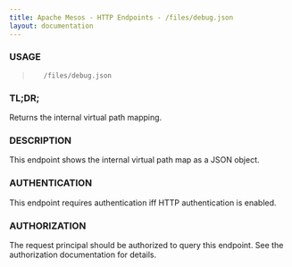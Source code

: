 ```yaml
---
title: Apache Mesos - HTTP Endpoints - /files/debug.json
layout: documentation
---
```

<!--- This is an automatically generated file. DO NOT EDIT! --->

### USAGE ###
>        /files/debug.json

### TL;DR; ###
Returns the internal virtual path mapping.

### DESCRIPTION ###
This endpoint shows the internal virtual path map as a
JSON object.


### AUTHENTICATION ###
This endpoint requires authentication iff HTTP authentication is
enabled.

### AUTHORIZATION ###
The request principal should be authorized to query this endpoint.
See the authorization documentation for details.